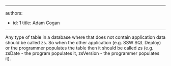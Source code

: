 

---
authors:
  - id: 1
    title: Adam Cogan
---




<span class='intro'> <p class="ssw15-rteElement-P">Any type of table in a database where that does not contain application data should be called zs. So when the other application (e.g. SSW SQL Deploy) or the programmer populates the table then it should be called zs (e.g. zsDate - the program populates it, zsVersion - the programmer populates it).​​<br></p> </span>




